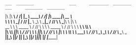 

    ___  ________                ___      _________  ________                ___      ________  ________     
   |\  \|\   ____\              /  /|    |\___   ___\\   ____\              /  /|    |\   ____\|\   __  \    
   \ \  \ \  \___|_            /  //     \|___ \  \_\ \  \___|_            /  //     \ \  \___|\ \  \|\  \   
 __ \ \  \ \_____  \          /  //           \ \  \ \ \_____  \          /  //       \ \  \  __\ \  \\\  \  
|\  \\_\  \|____|\  \        /  //             \ \  \ \|____|\  \        /  //         \ \  \|\  \ \  \\\  \ 
\ \________\____\_\  \      /_ //               \ \__\  ____\_\  \      /_ //           \ \_______\ \_______\
 \|________|\_________\    |__|/                 \|__| |\_________\    |__|/             \|_______|\|_______|
           \|_________|                                \|_________|                                          
                                                                                                             
                                                                                                             

